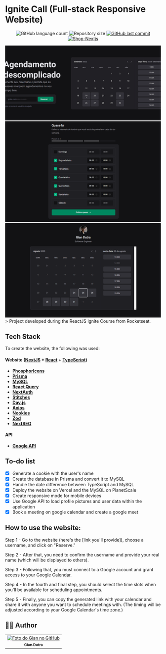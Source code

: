 # Ignite Call (Full-stack Responsive Website)

<p align="center">
  <img alt="GitHub language count" src="https://img.shields.io/github/languages/count/GianDutra/ignite-call?color=%2304D361">

  <img alt="Repository size" src="https://img.shields.io/github/repo-size/GianDutra/ignite-call">

   <a href="https://github.com/GianDutra/ignite-call/commits/master">
    <img alt="GitHub last commit" src="https://img.shields.io/github/last-commit/GianDutra/ignite-call">
  </a>
  
 <a href="https://ignite-call-giandutra.vercel.app">
    <img alt="Shop-Nextjs" src="https://img.shields.io/badge/Ignite-Call-%237159c1?style=flat&logo=ghost">
  </a>
  
</p>
<img src="./.github/1.png" alt="ignite-call" title="ignite-call">
<img src="./.github/2.png" alt="ignite-call" title="ignite-call">
<img src="./.github/3.png" alt="ignite-call" title="ignite-call">
> Project developed during the ReactJS Ignite Course from Rocketseat.

## Tech Stack

To create the website, the following was used:

#### **Website**  ([NextJS](https://nextjs.org/)  +  [React](https://reactjs.org/)  +  [TypeScript](https://www.typescriptlang.org/))
- **[PhosphorIcons](https://phosphoricons.com/)**
- **[Prisma](https://www.prisma.io/)**
- **[MySQL](https://www.mysql.com/)**
- **[React Query](https://react-query.tanstack.com/)**
- **[NextAuth](https://next-auth.js.org/)**
- **[Stitches](https://stitches.dev/)**
- **[Day.js](https://day.js.org/)**
- **[Axios](https://www.axios.com/)**
- **[Nookies](https://npm.io/package/nookies)**
- **[Zod](https://github.com/colinhacks/zod)**
- **[NextSEO](https://www.npmjs.com/package/next-seo)**

  
#### **API**
- **[Google API](https://developers.google.com/api-client-library)**

## To-do list

- [x] Generate a cookie with the user's name
- [x] Create the database in Prisma and convert it to MySQL
- [x] Handle the date difference between TypeScript and MySQL
- [x] Deploy the website on Vercel and the MySQL on PlanetScale
- [x] Create responsive mode for mobile devices
- [x] Use Google API to load profile pictures and user data within the application
- [x] Book a meeting on google calendar and create a google meet

## How to use the website:
Step 1 - Go to the website (here's the [link you'll provide]), choose a username, and click on "Reserve."

Step 2 - After that, you need to confirm the username and provide your real name (which will be displayed to others).

Step 3 - Following that, you must connect to a Google account and grant access to your Google Calendar.

Step 4 - In the fourth and final step, you should select the time slots when you'll be available for scheduling appointments.

Step 5 - Finally, you can copy the generated link with your calendar and share it with anyone you want to schedule meetings with. (The timing will be adjusted according to your Google Calendar's time zone.)


## 👨‍💼 Author

<table>
  <tr>
    <td align="center">
      <a href="#">
        <img src="https://github.com/GianDutra.png" width="100px;" alt="Foto do Gian no GitHub"/><br>
        <sub>
          <b>Gian Dutra</b>
        </sub>
      </a>
    </td>
  </tr>
</table>
